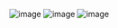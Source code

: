 ![image](https://github.com/mravlincic/Vremenska-Prognoza/assets/108837274/e5f16158-1016-4cbd-bc3f-3ffe09e2edd1)
![image](https://github.com/mravlincic/Vremenska-Prognoza/assets/108837274/48f936cc-e5d5-43c3-9432-37c28e099ecd)
![image](https://github.com/mravlincic/Vremenska-Prognoza/assets/108837274/b54f7c65-8550-481f-b8ee-7b452ed03008)
